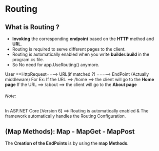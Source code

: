 # Routing
## What is Routing ?
- **Invoking** the corresponding **endpoint** based on the **HTTP** method and **URL**.
- Routing is required to serve different pages to the client.
- Routing is automatically enabled when you write **builder.build** in the 
program.cs file.
- So No need for app.UseRouting() anymore.

User ==HttpRequest====> URL(if matched ?) =====> EndPoint (Actually middleware)
For Ex:
If the URL ==> /home ==> the client will go to the **Home page**
If the URL ==> /about ==> the client will go to the **About page**


###### Note:
In ASP.NET Core [Version 6] ==> Routing is automatically enabled &
The framework automatically handles the Routing Configuration.

## (Map Methods): Map - MapGet - MapPost 
The **Creation of the EndPoints** is by using the **map Methods**.




